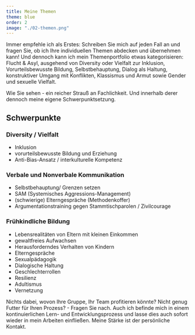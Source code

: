 ```yaml
---
title: Meine Themen
theme: blue
order: 2
image: "./02-themen.png"
---
```

Immer empfehle ich als Erstes: Schreiben Sie mich auf jeden Fall an und fragen
Sie, ob ich Ihre individuellen Themen abdecken und übernehmen kann! Und dennoch
kann ich mein Themenportfolio etwas kategorisieren: Flucht & Asyl, ausgehend von
Diversity oder Vielfalt zur Inklusion, Vorurteilsbewusste Bildung,
Selbstbehauptung, Dialog als Haltung, konstruktiver Umgang mit Konflikten,
Klassismus und Armut sowie Gender und sexuelle Vielfalt.

Wie Sie sehen - ein reicher Strauß an Fachlichkeit. Und innerhalb derer dennoch
meine eigene Schwerpunktsetzung.

<!-- excerpt-end -->

## Schwerpunkte

### Diversity / Vielfalt

- Inklusion
- vorurteilsbewusste Bildung und Erziehung
- Anti-Bias-Ansatz / interkulturelle Kompetenz

### Verbale und Nonverbale Kommunikation

- Selbstbehauptung/ Grenzen setzen
- SAM (Systemisches Aggressions-Management)
- (schwierige) Elterngespräche (Methodenkoffer)
- Argumentationstraining gegen Stammtischparolen / Zivilcourage

### Frühkindliche Bildung

- Lebensrealitäten von Eltern mit kleinen Einkommen
- gewaltfreies Aufwachsen
- Herausforderndes Verhalten von Kindern
- Elterngespräche
- Sexualpädagogik
- Dialogische Haltung
- Geschlechterrollen
- Resilienz
- Adultismus
- Vernetzung

Nichts dabei, wovon Ihre Gruppe, Ihr Team profitieren könnte? Nicht genug Futter
für Ihren Prozess? - Fragen Sie nach. Auch ich befinde mich in einem
kontinuierlichen Lern- und Entwicklungsprozess und lasse dies auch sofort
wieder in mein Arbeiten einfließen. Meine Stärke ist der persönliche Kontakt.
